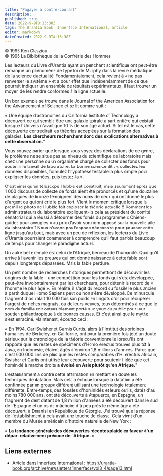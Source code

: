 ```yaml
---
title: "Pagayer à contre-courant"
description: 
published: true
date: 2022-9-9T8:13:38Z
tags: The Urantia Book, Innerface International, article
editor: markdown
dateCreated: 2022-9-9T8:13:38Z
---
```


<p class="v-card v-sheet theme--light gray lighten-3 px-2">© 1996 Ken Glasziou<br>© 1996 La Bibliothèque de la Confrérie des Hommes</p>


Les lecteurs du Livre d’Urantia ayant un penchant scientifique ont peut-être remarqué un phénomène de type loi de Murphy dans la revue médiatique de la science d’actualité. Fondamentalement, cela revient à « ne pas renverser le système » et a pour effet que, indépendamment de ce que pourrait indiquer un ensemble de résultats expérimentaux, il faut trouver un moyen de les rendre conformes à la ligne actuelle.

Un bon exemple se trouve dans le Journal of the American Association for the Advancement of Science et se lit comme suit :

« Une équipe d'astronomes du California Institute of Technology a découvert ce qui semble être une galaxie spirale à part entière qui existait lorsque l'Univers n'avait que 10 % de son âge actuel. Si tel est le cas, cette découverte contredirait les théories acceptées sur la formation des galaxies. **Les chercheurs recherchent donc des explications alternatives à cette observation.**”

Vous pouvez parier que lorsque vous voyez des déclarations de ce genre, le problème ne se situe pas au niveau du scientifique de laboratoire mais chez une personne ou un organisme chargé de collecter des fonds pour soutenir le travail de laboratoire. La bonne science dit : « collectez les données disponibles, formulez l’hypothèse testable la plus simple pour expliquer les données, puis testez-la ».

C'est ainsi qu'un télescope Hubble est construit, mais seulement après que 1 000 discours de collecte de fonds aient été prononcés et qu'une douzaine de plaques de bronze témoignent des noms de ceux qui ont donné le plus d'argent ou qui ont crié le plus fort. Vient le moment critique lorsque la première photo de Hubble fait exploser la théorie actuelle !! Comment les administrateurs du laboratoire expliquent-ils cela au président du comité sénatorial qui a réussi à détourner des fonds du programme « Chiens-guides pour aveugles » au prix d'avoir son nom apposé sur la nouvelle aile du laboratoire ? Nous n’avons pas l’espace nécessaire pour pousser cette ligne jusqu’au bout, mais avec un peu de réflexion, les lecteurs du Livre d’Urantia pourraient commencer à comprendre qu’il faut parfois beaucoup de temps pour changer le paradigme actuel.

Un autre bel exemple est celui de l’Afrique, berceau de l’humanité. Quoi qu’il arrive à l’avenir, les preuves qui ont donné naissance à cette fable sont depuis longtemps dépassées. Mais la fable perdure.

Un petit nombre de recherches historiques permettront de découvrir les origines de la fable – une compétition pour les fonds qui s’est développée, peut-être involontairement par les chercheurs, pour détenir le record de « l’homme le plus âgé ». En réalité, il s’agit du record du fossile le plus ancien à partir duquel Homo Sapiens peut ou non s’être développé. Ce minuscule fragment d'os valait 10 000 fois son poids en lingots d'or pour récupérer l'argent de riches magnats, ou de leurs veuves, tous déterminés à ce que le nom de famille soit ostensiblement porté aux yeux du public pour leur soutien philanthropique à de bonnes causes. Et c’est ainsi que le mythe s’est enraciné. Maintenant, écoutez ceci :

« En 1994, Carl Swisher et Garnis Curtis, alors à l'Institut des origines humaines de Berkeley, en Californie, ont pour la première fois jeté un doute sérieux sur la chronologie de la théorie conventionnelle lorsqu'ils ont rapporté que les restes de spécimens d'Homo erectus trouvés plus tôt à Java, en Indonésie, étaient âgés d'environ 1,8 millions d'années. Parce que c'est 600 000 ans de plus que les restes comparables d'H. erectus africain, Swisher et Curtis ont utilisé leur découverte pour soutenir l'idée que cet hominidé à marche droite **a évolué en Asie plutôt qu'en Afrique.**"

L’establishment a contré cette affirmation en mettant en doute les techniques de datation. Mais cela a échoué lorsque la datation a été confirmée par un groupe différent utilisant une technologie totalement différente. Entre-temps, des fossiles d'hominidés et leurs outils, datés d'au moins 780 000 ans, ont été découverts à Atapuerca, en Espagne, un fragment de dent datant de 1,8 million d'années a été découvert dans le sud de l'Espagne et un os de mâchoire d'à peu près le même âge a été découvert. à Dmanisi en République de Géorgie. J'ai trouvé que la réponse de l'establishment à cela avait une touche de classe. Cela vient d'un membre du Musée américain d'histoire naturelle de New York :

« **La tendance générale des découvertes récentes plaide en faveur d'un départ relativement précoce de l'Afrique.** »

## Liens externes

- Article dans Innerface International : https://urantia-book.org/archive/newsletters/innerface/vol3_4/page13.html




